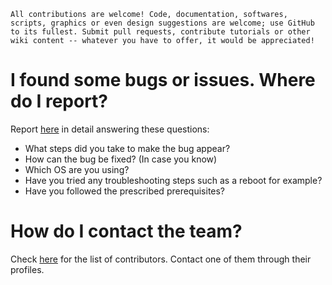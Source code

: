 ```
All contributions are welcome! Code, documentation, softwares, scripts, graphics or even design suggestions are welcome; use GitHub to its fullest. Submit pull requests, contribute tutorials or other wiki content -- whatever you have to offer, it would be appreciated!
```

# I found some bugs or issues. Where do I report?

Report [here](https://github.com/aravindvnair99/AYKYA-Fest/issues/new) in detail answering these questions:

-   What steps did you take to make the bug appear?
-   How can the bug be fixed? (In case you know)
-   Which OS are you using?
-   Have you tried any troubleshooting steps such as a reboot for example?
-   Have you followed the prescribed prerequisites?

# How do I contact the team?

Check [here](https://github.com/aravindvnair99/AYKYA-Fest/graphs/contributors) for the list of contributors. Contact one of them through their profiles.
